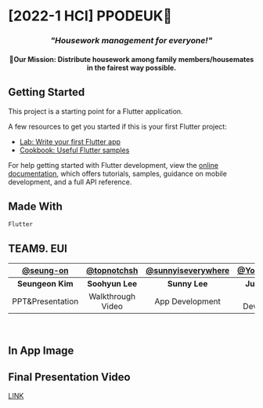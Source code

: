 # [2022-1 HCI] PPODEUK🫧
### *<p align="center">"Housework management for everyone!"</p>*
#### <p align="center">🎯Our Mission: Distribute housework among family members/housemates in the fairest way possible. </p>

## Getting Started

This project is a starting point for a Flutter application.

A few resources to get you started if this is your first Flutter project:

- [Lab: Write your first Flutter app](https://docs.flutter.dev/get-started/codelab)
- [Cookbook: Useful Flutter samples](https://docs.flutter.dev/cookbook)

For help getting started with Flutter development, view the
[online documentation](https://docs.flutter.dev/), which offers tutorials,
samples, guidance on mobile development, and a full API reference.

## Made With
`Flutter`

## TEAM9. EUI

|[@seung-on](https://github.com/seung-eon)|[@topnotchsh](http://github.com/topnotchsh)|[@sunnyiseverywhere](https://github.com/sunnyineverywhere)|[@Yongmalyang](https://github.com/Yongmalyang)|
|:---:|:---:|:---:|:---:|
|<b>Seungeon Kim</b>|<b>Soohyun Lee</b>|<b>Sunny Lee</b>|<b>Juyeon Lee</b>|
|PPT&Presentation|Walkthrough Video|App Development|App Development|
<br>

## In App Image

## Final Presentation Video
[LINK](https://youtu.be/uSS8On34FHA)
<br>

